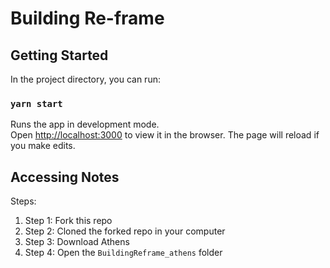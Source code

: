 # Building Re-frame

## Getting Started

In the project directory, you can run:

### `yarn start`

Runs the app in development mode.<br>
Open [http://localhost:3000](http://localhost:3000) to view it in the browser.
The page will reload if you make edits.

## Accessing Notes

Steps:

1. Step 1: Fork this repo
2. Step 2: Cloned the forked repo in your computer
3. Step 3: Download Athens
4. Step 4: Open the `BuildingReframe_athens` folder
